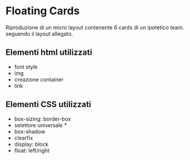 # Floating Cards

Riproduzione di un micro layout contenente 6 cards di un ipotetico team. seguendo il layout allegato.


## Elementi html utilizzati
- font style
- img
- creazione container
- link


## Elementi CSS utilizzati
- box-sizing: border-box
- selettore universale * 
- box-shadow
- clearfix
- display: block
- float: left/right